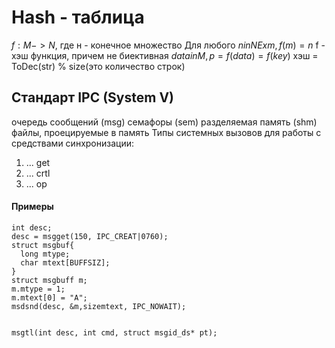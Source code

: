 # Hash - таблица
$f: M -> N$, где н - конечное множество
Для любого $n in N Ex m, f(m) = n$
f - хэш функция, причем не биективная
$data in M, p = f(data) = f(key)$
хэш = ToDec(str) % size(это количество строк)
## Стандарт IPC (System V)
очередь сообщений (msg)
семафоры (sem)
разделяемая память (shm)
файлы, проецируемые в память
Типы системных вызовов для работы с средствами синхронизации:
1. ... get
2. ... crtl
3. ... op

#### Примеры
```
int desc;
desc = msgget(150, IPC_CREAT|0760);
struct msgbuf{
  long mtype;
  char mtext[BUFFSIZ];
}
struct msgbuff m;
m.mtype = 1;
m.mtext[0] = "A";
msdsnd(desc, &m,sizemtext, IPC_NOWAIT);


msgtl(int desc, int cmd, struct msgid_ds* pt);
```
